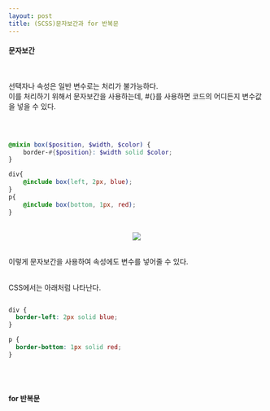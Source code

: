 ```yaml
---
layout: post
title: (SCSS)문자보간과 for 반복문
---
```


#### 문자보간
<br>

선택자나 속성은 일반 변수로는 처리가 불가능하다.   
이를 처리하기 위해서 문자보간을 사용하는데, #{}를 사용하면 코드의 어디든지 변수값을 넣을 수 있다. 

<br>

``` scss

@mixin box($position, $width, $color) {
    border-#{$position}: $width solid $color;
}

div{
    @include box(left, 2px, blue);
}
p{
    @include box(bottom, 1px, red);
}

```

<br>
<center><img src="https://hyeyeong1011.github.io/img/border1.png"></center>
<br>

이렇게 문자보간을 사용하여 속성에도 변수를 넣어줄 수 있다.

<br>
CSS에서는 아래처럼 나타난다. 

``` css

div {
  border-left: 2px solid blue;
}

p {
  border-bottom: 1px solid red;
}

```

<br>
<br>


#### for 반복문
<br>








<br>
